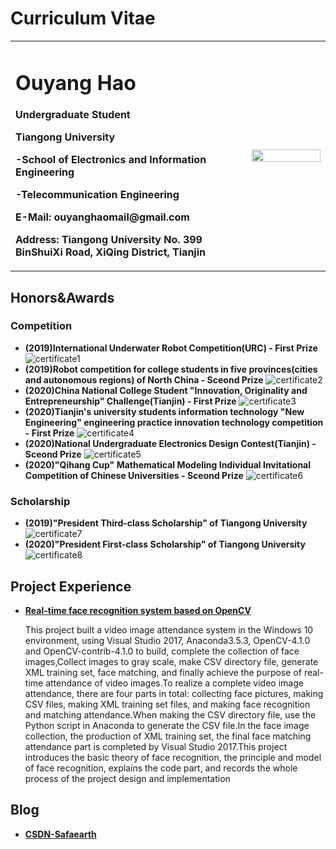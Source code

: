 # Curriculum Vitae

<table border="0">
  <tr>
    <td width="75%">
      <h1>Ouyang Hao</h1>
      <p><b>Undergraduate Student</b></p>
      <p><b>Tiangong University</b></p>
      <p><b>-School of Electronics and Information Engineering</b></p>
      <p><b>-Telecommunication Engineering</b></p>
      <p><b>E-Mail: ouyanghaomail@gmail.com</b></p>
      <p><b>Address: Tiangong University No. 399 BinShuiXi Road, XiQing District, Tianjin</b></p>
    </td>
    <td width="25%">
      <img src="/OuyangHao.jpg" width="100%">      
    </td>
  </tr>
</table>


## Honors&Awards
### Competition
- **(2019)International Underwater Robot Competition(URC) - First Prize**
  ![certificate1](/ILUR_2.jpg)
- **(2019)Robot competition for college students in five provinces(cities and autonomous regions) of North China - Sceond Prize**
  ![certificate2](/华北五省_1.jpg)
- **(2020)China National College Student "Innovation, Originality and Entrepreneurship" Challenge(Tianjin) - First Prize**
  ![certificate3](/三创赛.jpg)
- **(2020)Tianjin's university students information technology "New Engineering" engineering practice innovation technology competition - First Prize**
  ![certificate4](/新工科.jpg)
- **(2020)National Undergraduate Electronics Design Contest(Tianjin) - Sceond Prize**
  ![certificate5](/电赛2.jpg)
- **(2020)"Qihang Cup" Mathematical Modeling Individual Invitational Competition of Chinese Universities - Sceond Prize**
  ![certificate6](/起航杯.jpg)
### Scholarship
- **(2019)"President Third-class Scholarship" of Tiangong University**
  ![certificate7](/奖学金3.jpg)
- **(2020)"President First-class Scholarship" of Tiangong University**
  ![certificate8](/奖学金1.jpg)

## Project Experience
- **[Real-time face recognition system based on OpenCV](https://blog.csdn.net/Insincerity/article/details/105838856)**

   This project built a video image attendance system in the Windows 10 environment, using Visual Studio 2017, Anaconda3.5.3, OpenCV-4.1.0 and OpenCV-contrib-4.1.0 to build, complete the collection of face images,Collect images to gray scale, make CSV directory file, generate XML training set, face matching, and finally achieve the purpose of real-time attendance of video images.To realize a complete video image attendance, there are four parts in total: collecting face pictures, making CSV files, making XML training set files, and making face recognition and matching attendance.When making the CSV directory file, use the Python script in Anaconda to generate the CSV file.In the face image collection, the production of XML training set, the final face matching attendance part is completed by Visual Studio 2017.This project introduces the basic theory of face recognition, the principle and model of face recognition, explains the code part, and records the whole process of the project design and implementation

## Blog
- **[CSDN-Safaearth](https://blog.csdn.net/Insincerity)**
